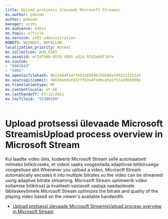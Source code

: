 ```yaml
---
title: Upload protsessi ülevaade Microsoft Streamis
ms.author: pebaum
author: pebaum
manager: scotv
ms.audience: Admin
ms.topic: article
ms.service: o365-administration
ROBOTS: NOINDEX, NOFOLLOW
localization_priority: Normal
ms.collection: Adm_O365
ms.assetid: ef2df989-8539-48b5-a324-97d2e09f14fe
ms.custom:
- "9002643"
- "5095"
ms.openlocfilehash: 0b13484f14ffb55d0569625bb06a199321725345
ms.sourcegitcommit: 56650eb9af437ff97e4f4d9ca5a2f53ad5bb990e
ms.translationtype: MT
ms.contentlocale: et-EE
ms.lasthandoff: 07/12/2021
ms.locfileid: "53389105"
---
```

# <a name="upload-process-overview-in-microsoft-stream"></a><span data-ttu-id="ff696-102">Upload protsessi ülevaade Microsoft Streamis</span><span class="sxs-lookup"><span data-stu-id="ff696-102">Upload process overview in Microsoft Stream</span></span>

<span data-ttu-id="ff696-103">Kui laadite video üles, kodeerib Microsoft Stream selle automaatselt mitmeks bitikiiruseks, et videot saaks voogesitada adaptiivse bitikiirusega voogesituse abil.</span><span class="sxs-lookup"><span data-stu-id="ff696-103">Whenever you upload a video, Microsoft Stream automatically encodes it into multiple bitrates so the video can be streamed using adaptive bitrate streaming.</span></span> <span data-ttu-id="ff696-104">Microsoft Stream optimeerib video esitamise bitikiirust ja kvaliteeti vastavalt vaataja saadaolevale läbilaskevõimele.</span><span class="sxs-lookup"><span data-stu-id="ff696-104">Microsoft Stream optimizes the bitrate and quality of the playing video based on the viewer's available bandwidth.</span></span>

- [<span data-ttu-id="ff696-105">Upload protsessi ülevaade Microsoft Streamis</span><span class="sxs-lookup"><span data-stu-id="ff696-105">Upload process overview in Microsoft Stream</span></span>](/stream/upload-process-overview)
